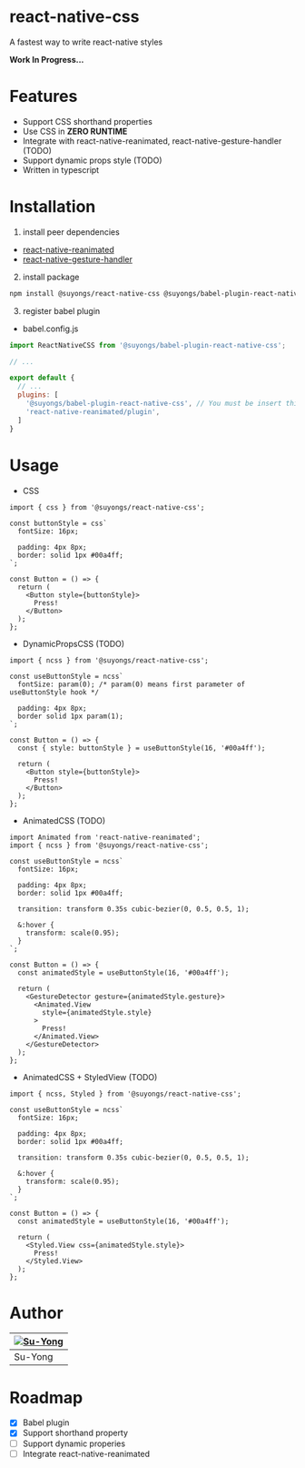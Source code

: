 # react-native-css
A fastest way to write react-native styles

**Work In Progress...**

# Features
* Support CSS shorthand properties
* Use CSS in **ZERO RUNTIME**
* Integrate with react-native-reanimated, react-native-gesture-handler (TODO)
* Support dynamic props style (TODO)
* Written in typescript

# Installation

1. install peer dependencies
 * [react-native-reanimated](https://docs.swmansion.com/react-native-reanimated/docs/fundamentals/installation/)
 * [react-native-gesture-handler](https://docs.swmansion.com/react-native-gesture-handler/docs/installation)

2. install package
```sh
npm install @suyongs/react-native-css @suyongs/babel-plugin-react-native-css
```

3. register babel plugin
* babel.config.js
```js
import ReactNativeCSS from '@suyongs/babel-plugin-react-native-css';

// ...

export default {
  // ...
  plugins: [
    '@suyongs/babel-plugin-react-native-css', // You must be insert this plugin before react-native-reanimated/plugin
    'react-native-reanimated/plugin',
  ]
}
```

# Usage

* CSS
```tsx
import { css } from '@suyongs/react-native-css';

const buttonStyle = css`
  fontSize: 16px;

  padding: 4px 8px;
  border: solid 1px #00a4ff;
`;

const Button = () => {
  return (
    <Button style={buttonStyle}>
      Press!
    </Button>
  );
};
```

* DynamicPropsCSS (TODO)
```tsx
import { ncss } from '@suyongs/react-native-css';

const useButtonStyle = ncss`
  fontSize: param(0); /* param(0) means first parameter of useButtonStyle hook */

  padding: 4px 8px;
  border solid 1px param(1);
`;

const Button = () => {
  const { style: buttonStyle } = useButtonStyle(16, '#00a4ff');

  return (
    <Button style={buttonStyle}>
      Press!
    </Button>
  );
};
```

* AnimatedCSS (TODO)
```tsx
import Animated from 'react-native-reanimated';
import { ncss } from '@suyongs/react-native-css';

const useButtonStyle = ncss`
  fontSize: 16px;

  padding: 4px 8px;
  border: solid 1px #00a4ff;

  transition: transform 0.35s cubic-bezier(0, 0.5, 0.5, 1);

  &:hover {
    transform: scale(0.95);
  }
`;

const Button = () => {
  const animatedStyle = useButtonStyle(16, '#00a4ff');

  return (
    <GestureDetector gesture={animatedStyle.gesture}>
      <Animated.View
        style={animatedStyle.style}
      >
        Press!
      </Animated.View>
    </GestureDetector>
  );
};
```

* AnimatedCSS + StyledView (TODO)
```tsx
import { ncss, Styled } from '@suyongs/react-native-css';

const useButtonStyle = ncss`
  fontSize: 16px;

  padding: 4px 8px;
  border: solid 1px #00a4ff;

  transition: transform 0.35s cubic-bezier(0, 0.5, 0.5, 1);

  &:hover {
    transform: scale(0.95);
  }
`;

const Button = () => {
  const animatedStyle = useButtonStyle(16, '#00a4ff');

  return (
    <Styled.View css={animatedStyle.style}>
      Press!
    </Styled.View>
  );
};
```

# Author
| [![Su-Yong](https://avatars.githubusercontent.com/u/13764936?v=4&s=128)](https://github.com/Su-Yong) |
| ------- |
| Su-Yong |

# Roadmap
 - [X] Babel plugin
 - [X] Support shorthand property
 - [ ] Support dynamic properies
 - [ ] Integrate react-native-reanimated

